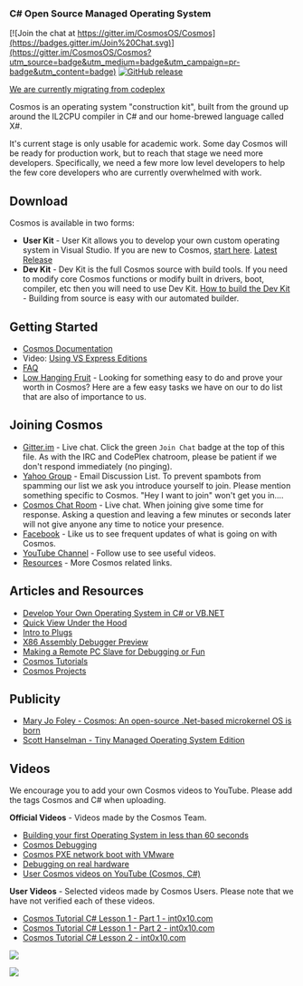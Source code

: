 ### C# Open Source Managed Operating System

[![Join the chat at https://gitter.im/CosmosOS/Cosmos](https://badges.gitter.im/Join%20Chat.svg)](https://gitter.im/CosmosOS/Cosmos?utm_source=badge&utm_medium=badge&utm_campaign=pr-badge&utm_content=badge)
[![GitHub release](https://img.shields.io/github/release/CosmosOS/Cosmos.svg)](https://github.com/CosmosOS/Cosmos/releases)

[We are currently migrating from codeplex](http://cosmos.codeplex.com/)

Cosmos is an operating system "construction kit", built from the ground up around the IL2CPU compiler in C# and our home-brewed language called X#.

It's current stage is only usable for academic work. Some day Cosmos will be ready for production work, but to reach that stage we need more developers. Specifically, we need a few more low level developers to help the few core developers who are currently overwhelmed with work.


Download
---------

Cosmos is available in two forms:
* **User Kit** - User Kit allows you to develop your own custom operating system in Visual Studio. 
  If you are new to Cosmos, [start here](https://github.com/CosmosOS/Cosmos/wiki). [Latest Release](https://github.com/CosmosOS/Cosmos/releases/latest)
* **Dev Kit** - Dev Kit is the full Cosmos source with build tools. 
  If you need to modify core Cosmos functions or modify built in drivers, boot, compiler, etc then you will need to use Dev Kit.
  [How to build the Dev Kit](https://github.com/CosmosOS/Cosmos/wiki/Devkit) - Building from source is easy with our automated builder.


Getting Started
---------

* [Cosmos Documentation](https://github.com/CosmosOS/Cosmos/wiki)
* Video: [Using VS Express Editions](https://www.youtube.com/watch?v=NNl8S2xOtdo)
* [FAQ](https://github.com/CosmosOS/Cosmos/wiki/FAQ)
* [Low Hanging Fruit](https://github.com/CosmosOS/Cosmos/issues?q=is%3Aopen+is%3Aissue+label%3Acomplexity_low+sort%3Acreated-asc) - Looking for something easy to do and prove your worth in Cosmos? Here are a few easy tasks we have on our to do list that are also of importance to us.


Joining Cosmos
---------

* [Gitter.im](https://gitter.im/CosmosOS/Cosmos) - Live chat. Click the green `Join Chat` badge at the top of this file. As with the IRC and CodePlex chatroom, please be patient if we don't respond immediately (no pinging).
* [Yahoo Group](https://tech.groups.yahoo.com/group/Cosmos-Dev) - Email Discussion List. To prevent spambots from spamming our list we ask you introduce yourself to join. Please mention something specific to Cosmos. "Hey I want to join" won't get you in....
* [Cosmos Chat Room](http://cosmos.codeplex.com/wikipage?title=Cosmos%20Chat%20Room&referringTitle=Home) - Live chat. When joining give some time for response. Asking a question and leaving a few minutes or seconds later will not give anyone any time to notice your presence.
* [Facebook](http://www.facebook.com/pages/Cosmos-Operating-System/10235842745) - Like us to see frequent updates of what is going on with Cosmos.
* [YouTube Channel](https://www.youtube.com/channel/UCsSKtqjfpSR0B3Ov4cBIarQ/) - Follow use to see useful videos.
* [Resources](https://github.com/CosmosOS/Cosmos/wiki/Resources) - More Cosmos related links.


Articles and Resources
---------

* [Develop Your Own Operating System in C# or VB.NET](http://www.codeproject.com/KB/cs/CosmosMS5.aspx)
* [Quick View Under the Hood](http://www.codeproject.com/KB/cs/CosmosUnderHood.aspx)
* [Intro to Plugs](http://www.codeproject.com/KB/cs/CosmosPlugs.aspx)
* [X86 Assembly Debugger Preview](http://www.codeproject.com/KB/cs/CosmosAsmDebuggerPreview.aspx)
* [Making a Remote PC Slave for Debugging or Fun](http://www.codeproject.com/Articles/413942/Making-a-Remote-PC-Slave-for-Debugging-or-Fun)
* [Cosmos Tutorials](http://www.thedevforum.com/forum-28.html)
* [Cosmos Projects](https://github.com/CosmosOS/Cosmos/wiki/Cosmos-Projects)


Publicity
---------

* [Mary Jo Foley - Cosmos: An open-source .Net-based microkernel OS is born](http://www.zdnet.com/blog/microsoft/cosmos-an-open-source-net-based-microkernel-os-is-born/1162)
* [Scott Hanselman - Tiny Managed Operating System Edition](http://www.hanselman.com/blog/TheWeeklySourceCode15TinyManagedOperatingSystemEdition.aspx)


Videos
---------

We encourage you to add your own Cosmos videos to YouTube. Please add the tags Cosmos and C# when uploading.

**Official Videos** - Videos made by the Cosmos Team.

* [Building your first Operating System in less than 60 seconds](http://www.youtube.com/watch?v=k5UPuPCY-5U)
* [Cosmos Debugging](http://www.youtube.com/watch?v=oInLSZia4pQ)
* [Cosmos PXE network boot with VMware](http://www.youtube.com/watch?v=kXwlg-NN8NI)
* [Debugging on real hardware](http://www.youtube.com/watch?v=d_1Bup3TR_M)
* [User Cosmos videos on YouTube (Cosmos, C#)](http://www.youtube.com/results?search_query=cosmos+c%23)

**User Videos** - Selected videos made by Cosmos Users. Please note that we have not verified each of these videos.

* [Cosmos Tutorial C# Lesson 1 - Part 1 - int0x10.com](https://www.youtube.com/watch?v=oKW3BrclAUY)
* [Cosmos Tutorial C# Lesson 1 - Part 2 - int0x10.com](https://www.youtube.com/watch?v=V_Bxq0aGs_A)
* [Cosmos Tutorial C# Lesson 2 - int0x10.com](https://www.youtube.com/watch?v=5Wzp1bGr8o0)


![](http://download-codeplex.sec.s-msft.com/Download?ProjectName=Cosmos&DownloadId=775267)

![](http://download-codeplex.sec.s-msft.com/Download?ProjectName=Cosmos&DownloadId=775266)
